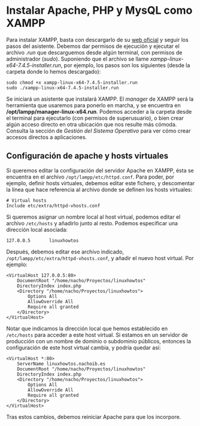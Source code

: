 # Instalar Apache, PHP y MysQL como XAMPP

Para instalar XAMPP, basta con descargarlo de su [web oficial](https://www.apachefriends.org/es/index.html) y seguir los pasos del asistente. Debemos dar permisos de ejecución y ejecutar el archivo *.run* que descarguemos desde algún terminal, con permisos de administrador (*sudo*). Suponiendo que el archivo se llame *xampp-linux-x64-7.4.5-installer.run*, por ejemplo, los pasos son los siguientes (desde la carpeta donde lo hemos descargado):

```
sudo chmod +x xampp-linux-x64-7.4.5-installer.run
sudo ./xampp-linux-x64-7.4.5-installer.run
```

Se iniciará un asistente que instalará XAMPP. El *manager* de XAMPP será la herramienta que usaremos para ponerlo en marcha, y se encuentra en **/opt/lampp/manager-linux-x64.run**. Podemos acceder a la carpeta desde el terminal para ejecutarlo (con permisos de superusuario), o bien crear algún acceso directo en otra ubicación que nos resulte más cómoda. Consulta la sección de *Gestión del Sistema Operativo* para ver cómo crear accesos directos a aplicaciones.

## Configuración de apache y hosts virtuales

Si queremos editar la configuración del servidor Apache en XAMPP, ésta se encuentra en el archivo `/opt/lampp/etc/httpd.conf`. Para poder, por ejemplo, definir hosts virtuales, debemos editar este fichero, y descomentar la línea que hace referencia al archivo donde se definen los hosts virtuales:

```
# Virtual hosts
Include etc/extra/httpd-vhosts.conf
```

Si queremos asignar un nombre local al host virtual, podemos editar el archivo `/etc/hosts` y añadirlo junto al resto. Podemos especificar una dirección local asociada:

```
127.0.0.5       linuxhowtos
```

Después, debemos editar ese archivo indicado, `/opt/lampp/etc/extra/httpd-vhosts.conf`, y añadir el nuevo host virtual. Por ejemplo:

```
<VirtualHost 127.0.0.5:80>
    DocumentRoot "/home/nacho/Proyectos/linuxhowtos"
    DirectoryIndex index.php
    <Directory "/home/nacho/Proyectos/linuxhowtos">
        Options All
        AllowOverride All
        Require all granted
    </Directory>
</VirtualHost>
```

Notar que indicamos la dirección local que hemos establecido en `/etc/hosts` para acceder a este host virtual. Si estamos en un servidor de producción con un nombre de dominio o subdominio públicos, entonces la configuración de este host virtual cambia, y podría quedar así:

```
<VirtualHost *:80>
    ServerName linuxhowtos.nachoib.es
    DocumentRoot "/home/nacho/Proyectos/linuxhowtos"
    DirectoryIndex index.php
    <Directory "/home/nacho/Proyectos/linuxhowtos">
        Options All
        AllowOverride All
        Require all granted
    </Directory>
</VirtualHost>
```

Tras estos cambios, debemos reiniciar Apache para que los incorpore.

